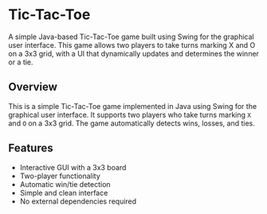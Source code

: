 # Tic-Tac-Toe
A simple Java-based Tic-Tac-Toe game built using Swing for the graphical user interface. This game allows two players to take turns marking X and O on a 3x3 grid, with a UI that dynamically updates and determines the winner or a tie.

## Overview
This is a simple Tic-Tac-Toe game implemented in Java using Swing for the graphical user interface. It supports two players who take turns marking `X` and `O` on a 3x3 grid. The game automatically detects wins, losses, and ties.

## Features
- Interactive GUI with a 3x3 board
- Two-player functionality
- Automatic win/tie detection
- Simple and clean interface
- No external dependencies required
